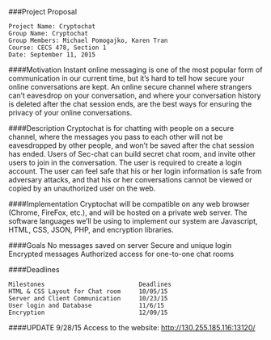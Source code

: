 ###Project Proposal 
```
Project Name: Cryptochat
Group Name: Cryptochat
Group Members: Michael Pomogajko, Karen Tran
Course: CECS 478, Section 1
Date: September 11, 2015
```
####Motivation
Instant online messaging is one of the most popular form of communication in our current time, but it’s hard to tell how secure your online conversations are kept. An online secure channel where strangers can’t eavesdrop on your conversation, and where your conversation history is deleted after the chat session ends, are the best ways for ensuring the privacy of your online conversations. 

####Description
Cryptochat is for chatting with people on a secure channel, where the messages you pass to each other will not be eavesdropped by other people, and won’t be saved after the chat session has ended. Users of Sec-chat can build secret chat room, and invite other users to join in the conversation. The user is required to create a login account. The user can feel safe that his or her login information is safe from adversary attacks, and that his or her conversations cannot be viewed or copied by an unauthorized user on the web.  

####Implementation
Cryptochat will be compatible on any web browser (Chrome, FireFox, etc.), and will be hosted on a private web server. The software languages we’ll be using to implement our system are Javascript, HTML, CSS, JSON, PHP, and encryption libraries.

####Goals
No messages saved on server
Secure and unique login
Encrypted messages
Authorized access for one-to-one chat rooms

####Deadlines 
```
Milestones                          Deadlines
HTML & CSS Layout for Chat room     10/05/15
Server and Client Communication     10/23/15
User login and Database             11/6/15
Encryption                          12/09/15
```
####UPDATE 9/28/15
Access to the website: http://130.255.185.116:13120/
